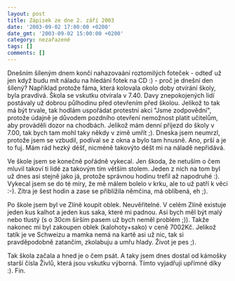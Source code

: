 ```yaml
---
layout: post
title: Zápisek ze dne 2. září 2003
date: '2003-09-02 17:00:00 +0200'
date_gmt: '2003-09-02 15:00:00 +0200'
category: nezařazené
tags: []
comments: []
---
```

<p>Dnešním šíleným dnem končí nahazovaání roztomilých foteček - odteď už jen když budu mít náladu na hledání  fotek na CD :) - proč je dnešní den šílený? Například protože fáma, která kolovala okolo doby otvírání  školy, byla pravdivá. Škola se vskutku otvírala v 7.40. Davy znepokojených lidí postávaly už dobrou půlhodinu  před otevřením před školou. Jelikož to tak má být trvale, tak hodlám uspořádat protestní akci "Jsme zodpovědní",  protože údajně je důvodem pozdního otevření nemožnost platit učitelům, aby prováděli dozor na chodbách.  Jelikož mám denní příjezd do školy v 7.00, tak bych tam mohl taky někdy v zimě umřít ;). Dneska jsem neumrzl,  protože jsem se vzbudil, podíval se z okna a bylo tam hnusně. Ano, prší a je to fuj. Mám rád hezký déšť, nicméně takovýto  déšt mi na náladě nepřidává.</p>
<p>Ve škole jsem se konečně pořádně vykecal. Jen škoda, že netuším o čem mluvil takoví ti lidé za takovým tím  větším stolem. Jeden z nich na tom byl už dnes asi stejně jako já, protože správnou hodinu trefil až napodruhé :).  Vykecal jsem se do té míry, že mě málem bolelo v krku, ale to už patří k věci :-). Zítra je šest hodin  a zase se přiblížila němčina, má oblíbená, eh ;).</p>
<p>Po škole jsem byl ve Zlíně koupit oblek. Neuvěřitelné. V celém Zlíně existuje jeden kus kalhot a jeden kus saka,  které mi padnou. Asi bych měl být malý nebo tlustý (s o 30cm širším pasem už bych neměl problém ;)). Takže nakonec  mi byl zakoupen oblek (kalohoty+sako) v ceně 7002Kč. Jelikož tatík je ve Schweizu a mamka nemá na kartě asi už nic,  tak si pravděpodobně zatančím, zkolabuju a umřu hlady. Život je pes ;).</p>
<p>Tak škola začala a hned je o čem psát. A taky jsem dnes dostal od kámošky starší čísla Živlů, která jsou vskutku  výborná. Tímto vyjadřuji upřímné díky :). Fin.</p>
